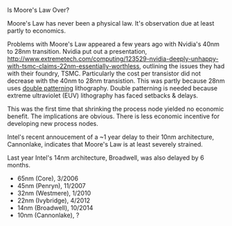 Is Moore's Law Over?

Moore's Law has never been a physical law. It's observation due at least partly to economics.

Problems with Moore's Law appeared a few years ago with Nvidia's 40nm to 28nm transition. Nvidia put out a presentation,
http://www.extremetech.com/computing/123529-nvidia-deeply-unhappy-with-tsmc-claims-22nm-essentially-worthless,
outlining the issues they had with their foundry, TSMC. 
Particularly the cost per transistor did not decrease with the 40nm to 28nm transistion. This was partly because 28nm uses [double patterning](https://en.wikipedia.org/wiki/Multiple_patterning) lithography.
Double patterning is needed because extreme ultraviolet (EUV) lithography has faced setbacks & delays.

This was the first time that shrinking the process node yielded no economic benefit.
The implications are obvious. There is less economic incentive for developing new process nodes.



Intel's recent annoucement of a ~1 year delay to their 10nm architecture, Cannonlake, indicates that Moore's Law is at least severely strained.

Last year Intel's 14nm architecture, Broadwell, was also delayed by 6 months.

- 65nm (Core), 3/2006
- 45nm (Penryn), 11/2007 
- 32nm (Westmere), 1/2010
- 22nm (Ivybridge), 4/2012
- 14nm (Broadwell), 10/2014
- 10nm (Cannonlake), ?





